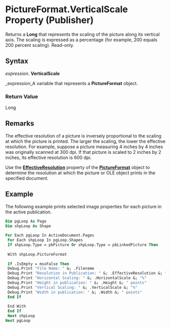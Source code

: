 
# PictureFormat.VerticalScale Property (Publisher)

Returns a  **Long** that represents the scaling of the picture along its vertical axis. The scaling is expressed as a percentage (for example, 200 equals 200 percent scaling). Read-only.


## Syntax

 _expression_. **VerticalScale**

 _expression_A variable that represents a  **PictureFormat** object.


### Return Value

Long


## Remarks

The effective resolution of a picture is inversely proportional to the scaling at which the picture is printed. The larger the scaling, the lower the effective resolution. For example, suppose a picture measuring 4 inches by 4 inches was originally scanned at 300 dpi. If that picture is scaled to 2 inches by 2 inches, its effective resolution is 600 dpi.

Use the  **[EffectiveResolution](33e5323f-5e10-b2ed-62eb-03ecbbb1e893.md)** property of the **[PictureFormat](aa30ea9d-b91f-acdf-2e60-8a9f506f28b4.md)** object to determine the resolution at which the picture or OLE object prints in the specified document.


## Example

The following example prints selected image properties for each picture in the active publication.


```vb
Dim pgLoop As Page 
Dim shpLoop As Shape 
 
For Each pgLoop In ActiveDocument.Pages 
 For Each shpLoop In pgLoop.Shapes 
 If shpLoop.Type = pbPicture Or shpLoop.Type = pbLinkedPicture Then 
 
 With shpLoop.PictureFormat 
 
 If .IsEmpty = msoFalse Then 
 Debug.Print "File Name: " &; .Filename 
 Debug.Print "Resolution in Publication: " &; .EffectiveResolution &; " dpi" 
 Debug.Print "Horizontal Scaling: " &; .HorizontalScale &; "%" 
 Debug.Print "Height in publication: " &; .Height &; " points" 
 Debug.Print "Vertical Scaling: " &; .VerticalScale &; "%" 
 Debug.Print "Width in publication: " &; .Width &; " points" 
 End If 
 
 End With 
 End If 
 Next shpLoop 
Next pgLoop 
 

```


